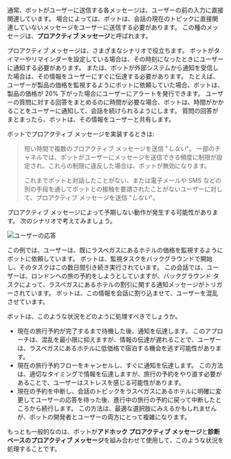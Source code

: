 通常、ボットがユーザーに送信する各メッセージは、ユーザーの前の入力に直接関連しています。 場合によっては、ボットは、会話の現在のトピックに直接関連していないメッセージをユーザーに送信する必要があります。 この種のメッセージは、**プロアクティブ メッセージ**と呼ばれます。 

プロアクティブ メッセージは、さまざまなシナリオで役立ちます。 ボットがタイマーやリマインダーを設定している場合は、その時刻になったときにユーザーに通知する必要があります。 または、ボットが外部システムから通知を受信した場合は、その情報をユーザーにすぐに伝達する必要があります。 たとえば、ユーザーが製品の価格を監視するようにボットに依頼していた場合、ボットは、製品の価格が 20% 下がった場合にユーザーにアラートを発行できます。 ユーザーの質問に対する回答をまとめるのに時間が必要な場合、ボットは、時間がかかることをユーザーに通知して、会話を続けられるようにします。 質問の回答がまとまったら、ボットは、その情報をユーザーと共有します。 

ボットでプロアクティブ メッセージを実装するときは:

> 短い時間で複数のプロアクティブ メッセージを送信 "*しない*"。 一部のチャネルでは、ボットがユーザーにメッセージを送信できる頻度に制限が設定され、これらの制限に違反した場合は、ボットが無効になります。
>
> これまでボットと対話したことがない、または電子メールや SMS などの別の手段を通してボットとの接触を要請されたことがないユーザーに対して、プロアクティブ メッセージを送信 "*しない*"。

プロアクティブ メッセージによって予期しない動作が発生する可能性があります。 次のシナリオで考えてみましょう。

![ユーザーの応答](~/media/designing-bots/capabilities/proactive1.png)

この例では、ユーザーは、既にラスベガスにあるホテルの価格を監視するようにボットに依頼しています。 ボットは、監視タスクをバックグラウンドで開始し、そのタスクはこの数日間引き続き実行されています。 この会話では、ユーザーは、ロンドンへの旅の予約をしようとしていますが、バックグラウンド タスクによって、ラスベガスにあるホテルの割引に関する通知メッセージがトリガーされています。 ボットは、この情報を会話に割り込ませて、ユーザーを混乱させています。 

ボットは、このような状況をどのように処理すべきでしょうか。 

- 現在の旅行予約が完了するまで待機した後、通知を伝達します。 このアプローチは、混乱を最小限に抑えますが、情報の伝達が遅れることで、ユーザーは、ラスベガスにあるホテルに低価格で宿泊する機会を逃す可能性があります。 
- 現在の旅行予約フローをキャンセルし、すぐに通知を伝達します。 この方法は、適切なタイミングで情報を伝達しますが、旅行の予約をやり直す必要があることで、ユーザーはストレスを感じる可能性があります。 
- 現在の予約を中断し、会話のトピックをラスベガスにあるホテルに明確に変更してユーザーの応答を待った後、進行中の旅行の予約に戻って中断したところから続行します。 この方法は、最適な選択肢にみえるかもしれませんが、ボットの開発者とユーザーの両方にとって複雑になります。

もっとも一般的なのは、ボットが**アドホック プロアクティブ メッセージ**と**診断ベースのプロアクティブ メッセージ**を組み合わせて使用して、このような状況を処理することです。 
